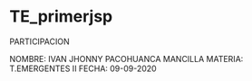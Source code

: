 # TE_primerjsp
PARTICIPACION

NOMBRE: IVAN JHONNY PACOHUANCA MANCILLA
MATERIA: T.EMERGENTES II
FECHA: 09-09-2020
